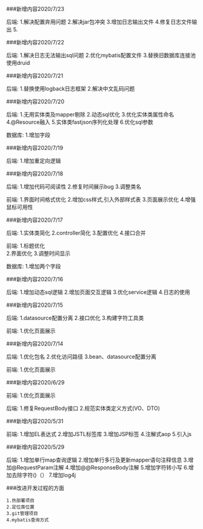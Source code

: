 ###新增内容2020/7/23

后端:
    1.解决配置弃用问题
    2.解决jar包冲突
    3.增加日志输出文件
    4.修复日志文件输出
    5.

###新增内容2020/7/22

后端:
    1.解决日志无法输出sql问题
    2.优化mybatis配置文件
    3.替换旧数据库连接池使用druid

###新增内容2020/7/21

后端:
    1.替换使用logback日志框架
    2.解决中文乱码问题

###新增内容2020/7/20

后端:
    1.无用实体类及mapper剔除
    2.动态sql优化
    3.优化实体类属性命名
    4.@Resource融入
    5.实体类fastjson序列化处理
    6.优化sql参数
    
数据库:
    1.增加字段
    
###新增内容2020/7/19

后端:
    1.增加重定向逻辑

###新增内容2020/7/18

后端:
    1.增加代码可阅读性
    2.修复时间展示bug
    3.调整类名

前端:
    1.界面时间格式优化
    2.增加css样式,引入外部样式表
    3.页面展示优化
    4.增强鼠标可用性

###新增内容2020/7/17

后端:
    1.实体类简化
    2.controller简化
    3.配置优化
    4.接口合并
        
前端:
    1.标题优化    
    2.界面优化
    3.调整时间显示
    
数据库:
    1.增加两个字段 
       
###新增内容2020/7/16

后端:
    1.增加动态sql逻辑
    2.增加页面交互逻辑
    3.优化service逻辑
    4.日志的使用

###新增内容2020/7/15

后端:
    1.datasource配置分离
    2.接口优化
    3.构建字符工具类

前端:
    1.优化页面展示

###新增内容2020/7/14

后端:
    1.优化包名
    2.优化访问路径
    3.bean、datasource配置分离
    
前端:
    1.优化页面展示

###新增内容2020/6/29

前端:
    1.优化页面展示
    
后端:
    1.修复RequestBody接口
    2.规范实体类定义方式(VO、DTO)

###新增内容2020/5/31

前端:
    1.增加EL表达式
    2.增加JSTL标签库
    3.增加JSP标签
    4.注解式aop
    5.引入js

###新增内容2020/5/29

后端:
    1.增加单行map查询逻辑
    2.增加单行多行及更新mapper语句注释信息
    3.增加@RequestParam注解
    4.增加@@ResponseBody注解
    5.增加字符转小写
    6.增加去除字符()（）
    7.增加log4j
    
###改进开发过程的方面

    1.热部署项目
    2.定位类位置
    3.git管理项目
    4.mybatis查询方式